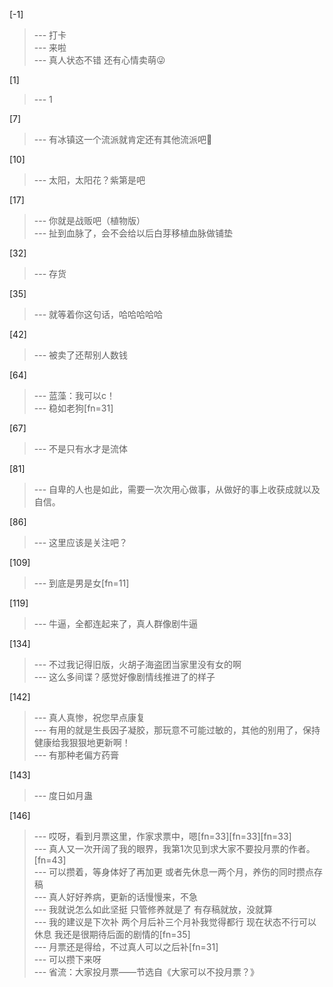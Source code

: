 
[-1] 
>--- 打卡<br>
>--- 来啦<br>
>--- 真人状态不错 还有心情卖萌😜<br>

[1] 
>--- 1<br>

[7] 
>--- 有冰镇这一个流派就肯定还有其他流派吧🤔<br>

[10] 
>--- 太阳，太阳花？紫第是吧<br>

[17] 
>--- 你就是战贩吧（植物版）<br>
>--- 扯到血脉了，会不会给以后白芽移植血脉做铺垫<br>

[32] 
>--- 存货<br>

[35] 
>--- 就等着你这句话，哈哈哈哈哈<br>

[42] 
>--- 被卖了还帮别人数钱<br>

[64] 
>--- 蓝藻：我可以c！<br>
>--- 稳如老狗[fn=31]<br>

[67] 
>--- 不是只有水才是流体<br>

[81] 
>--- 自卑的人也是如此，需要一次次用心做事，从做好的事上收获成就以及自信。<br>

[86] 
>--- 这里应该是关注吧？<br>

[109] 
>--- 到底是男是女[fn=11]<br>

[119] 
>--- 牛逼，全都连起来了，真人群像剧牛逼<br>

[134] 
>--- 不过我记得旧版，火胡子海盗团当家里没有女的啊<br>
>--- 这么多间谍？感觉好像剧情线推进了的样子<br>

[142] 
>--- 真人真惨，祝您早点康复<br>
>--- 有用的就是生長因子凝胶，那玩意不可能过敏的，其他的别用了，保持健康给我狠狠地更新啊！<br>
>--- 有那种老偏方药膏<br>

[143] 
>--- 度日如月蛊<br>

[146] 
>--- 哎呀，看到月票这里，作家求票中，嗯[fn=33][fn=33][fn=33]<br>
>--- 真人又一次开阔了我的眼界，我第1次见到求大家不要投月票的作者。[fn=43]<br>
>--- 可以攒着，等身体好了再加更
或者先休息一两个月，养伤的同时攒点存稿<br>
>--- 真人好好养病，更新的话慢慢来，不急<br>
>--- 我就说怎么如此坚挺
只管修养就是了
有存稿就放，没就算<br>
>--- 我的建议是下次补 两个月后补三个月补我觉得都行 现在状态不行可以休息 我还是很期待后面的剧情的[fn=35]<br>
>--- 月票还是得给，不过真人可以之后补[fn=31]<br>
>--- 可以攒下来呀<br>
>--- 省流：大家投月票——节选自《大家可以不投月票？》<br>
